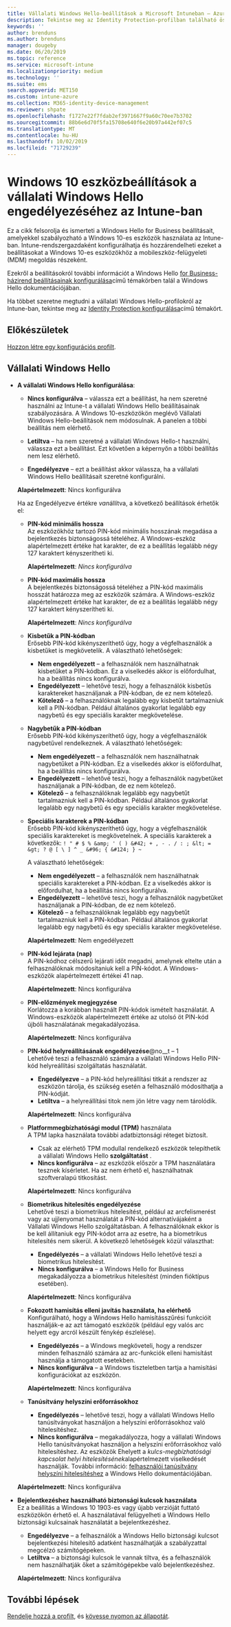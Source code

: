 ```yaml
---
title: Vállalati Windows Hello-beállítások a Microsoft Intuneban – Azure | Microsoft Docs
description: Tekintse meg az Identity Protection-profilban található összes PIN-kód, biometrikus és hamisítás elleni beállítás listáját, és konfigurálja a Windows Hello for Business szolgáltatást a Windows 10-es eszközökön Microsoft Intune.
keywords: ''
author: brenduns
ms.author: brenduns
manager: dougeby
ms.date: 06/20/2019
ms.topic: reference
ms.service: microsoft-intune
ms.localizationpriority: medium
ms.technology: ''
ms.suite: ems
search.appverid: MET150
ms.custom: intune-azure
ms.collection: M365-identity-device-management
ms.reviewer: shpate
ms.openlocfilehash: f1727e22f7fdab2ef3971667f9a60c70ee7b3702
ms.sourcegitcommit: 88b6e6d70f5fa15708e640f6e20b97a442ef07c5
ms.translationtype: MT
ms.contentlocale: hu-HU
ms.lasthandoff: 10/02/2019
ms.locfileid: "71729239"
---
```

# <a name="windows-10-device-settings-to-enable-windows-hello-for-business-in-intune"></a>Windows 10 eszközbeállítások a vállalati Windows Hello engedélyezéséhez az Intune-ban

Ez a cikk felsorolja és ismerteti a Windows Hello for Business beállításait, amelyekkel szabályozható a Windows 10-es eszközök használata az Intune-ban. Intune-rendszergazdaként konfigurálhatja és hozzárendelheti ezeket a beállításokat a Windows 10-es eszközökhöz a mobileszköz-felügyeleti (MDM) megoldás részeként. 

Ezekről a beállításokról további információt a Windows Hello [for Business-házirend beállításainak konfigurálása](https://docs.microsoft.com/windows/security/identity-protection/hello-for-business/hello-cert-trust-policy-settings)című témakörben talál a Windows Hello dokumentációjában.


Ha többet szeretne megtudni a vállalati Windows Hello-profilokról az Intune-ban, tekintse meg az [Identity Protection konfigurálása](identity-protection-configure.md)című témakört.

## <a name="before-you-begin"></a>Előkészületek

[Hozzon létre egy konfigurációs profilt](identity-protection-configure.md#create-the-device-profile).

## <a name="windows-hello-for-business"></a>Vállalati Windows Hello
- **A vállalati Windows Hello konfigurálása**:
  - **Nincs konfigurálva** – válassza ezt a beállítást, ha nem szeretné használni az Intune-t a vállalati Windows Hello beállításainak szabályozására. A Windows 10-eszközökön meglévő Vállalati Windows Hello-beállítások nem módosulnak. A panelen a többi beállítás nem elérhető.

  - **Letiltva** – ha nem szeretné a vállalati Windows Hello-t használni, válassza ezt a beállítást. Ezt követően a képernyőn a többi beállítás nem lesz elérhető.
  - **Engedélyezve** – ezt a beállítást akkor válassza, ha a vállalati Windows Hello beállításait szeretné konfigurálni.  
  
  **Alapértelmezett**: Nincs konfigurálva

  Ha az Engedélyezve értékre *van*állítva, a következő beállítások érhetők el:

  - **PIN-kód minimális hossza**  
    Az eszközökhöz tartozó PIN-kód minimális hosszának megadása a bejelentkezés biztonságossá tételéhez. A Windows-eszköz alapértelmezett értéke hat karakter, de ez a beállítás legalább négy 127 karaktert kényszerítheti ki. 

    **Alapértelmezett**: *Nincs konfigurálva*

  - **PIN-kód maximális hossza**  
  A bejelentkezés biztonságossá tételéhez a PIN-kód maximális hosszát határozza meg az eszközök számára. A Windows-eszköz alapértelmezett értéke hat karakter, de ez a beállítás legalább négy 127 karaktert kényszerítheti ki.  

    **Alapértelmezett**: *Nincs konfigurálva*  

  - **Kisbetűk a PIN-kódban**  
    Erősebb PIN-kód kikényszeríthető úgy, hogy a végfelhasználók a kisbetűket is megkövetelik. A választható lehetőségek:

    - **Nem engedélyezett** – a felhasználók nem használhatnak kisbetűket a PIN-kódban. Ez a viselkedés akkor is előfordulhat, ha a beállítás nincs konfigurálva.
    - **Engedélyezett** – lehetővé teszi, hogy a felhasználók kisbetűs karaktereket használjanak a PIN-kódban, de ez nem kötelező.
    - **Kötelező** – a felhasználóknak legalább egy kisbetűt tartalmazniuk kell a PIN-kódban. Például általános gyakorlat legalább egy nagybetű és egy speciális karakter megkövetelése.

  - **Nagybetűk a PIN-kódban**  
    Erősebb PIN-kód kikényszeríthető úgy, hogy a végfelhasználók nagybetűvel rendelkeznek. A választható lehetőségek:

    - **Nem engedélyezett** – a felhasználók nem használhatnak nagybetűket a PIN-kódban. Ez a viselkedés akkor is előfordulhat, ha a beállítás nincs konfigurálva.
    - **Engedélyezett** – lehetővé teszi, hogy a felhasználók nagybetűket használjanak a PIN-kódban, de ez nem kötelező.
    - **Kötelező** – a felhasználóknak legalább egy nagybetűt tartalmazniuk kell a PIN-kódban. Például általános gyakorlat legalább egy nagybetű és egy speciális karakter megkövetelése.

  - **Speciális karakterek a PIN-kódban**  
    Erősebb PIN-kód kikényszeríthető úgy, hogy a végfelhasználók speciális karaktereket is megkövetelnek. A speciális karakterek a következők: `! " # $ % &amp; ' ( ) &#42; + , - . / : ; &lt; = &gt; ? @ [ \ ] ^ _ &#96; { &#124; } ~`  

    A választható lehetőségek:
    - **Nem engedélyezett** – a felhasználók nem használhatnak speciális karaktereket a PIN-kódban. Ez a viselkedés akkor is előfordulhat, ha a beállítás nincs konfigurálva.
    - **Engedélyezett** – lehetővé teszi, hogy a felhasználók nagybetűket használjanak a PIN-kódban, de ez nem kötelező.
    - **Kötelező** – a felhasználóknak legalább egy nagybetűt tartalmazniuk kell a PIN-kódban. Például általános gyakorlat legalább egy nagybetű és egy speciális karakter megkövetelése.

    **Alapértelmezett**: Nem engedélyezett

  - **PIN-kód lejárata (nap)**  
    A PIN-kódhoz célszerű lejárati időt megadni, amelynek eltelte után a felhasználóknak módosítaniuk kell a PIN-kódot. A Windows-eszközök alapértelmezett értékei 41 nap.

    **Alapértelmezett**: Nincs konfigurálva

  - **PIN-előzmények megjegyzése**  
    Korlátozza a korábban használt PIN-kódok ismételt használatát. A Windows-eszközök alapértelmezett értéke az utolsó öt PIN-kód újbóli használatának megakadályozása.  

    **Alapértelmezett**: Nincs konfigurálva  

  - **PIN-kód helyreállításának engedélyezése**@no__t – 1  
    Lehetővé teszi a felhasználó számára a vállalati Windows Hello PIN-kód helyreállítási szolgáltatás használatát. 
    
    - **Engedélyezve** – a PIN-kód helyreállítási titkát a rendszer az eszközön tárolja, és szükség esetén a felhasználó módosíthatja a PIN-kódját.  
    - **Letiltva** – a helyreállítási titok nem jön létre vagy nem tárolódik.

    **Alapértelmezett**: Nincs konfigurálva

  - **Platformmegbízhatósági modul (TPM)**   használata  
    A TPM lapka használata további adatbiztonsági réteget biztosít.  

    - Csak az elérhető TPM modullal rendelkező eszközök telepíthetik a vállalati Windows Hello **szolgáltatást** .
    - **Nincs konfigurálva** – az eszközök először a TPM használatára tesznek kísérletet. Ha az nem érhető el, használhatnak szoftveralapú titkosítást.
    
    **Alapértelmezett**: Nincs konfigurálva

  - **Biometrikus hitelesítés engedélyezése**  
     Lehetővé teszi a biometrikus hitelesítést, például az arcfelismerést vagy az ujjlenyomat használatát a PIN-kód alternatívájaként a Vállalati Windows Hello szolgáltatásban. A felhasználóknak ekkor is be kell állítaniuk egy PIN-kódot arra az esetre, ha a biometrikus hitelesítés nem sikerül. A következő lehetőségek közül választhat:

    - **Engedélyezés** – a vállalati Windows Hello lehetővé teszi a biometrikus hitelesítést.
    - **Nincs konfigurálva** – a Windows Hello for Business megakadályozza a biometrikus hitelesítést (minden fióktípus esetében).

    **Alapértelmezett**: Nincs konfigurálva

  - **Fokozott hamisítás elleni javítás használata, ha elérhető**  
    Konfigurálható, hogy a Windows Hello hamisításszűrési funkcióit használják-e az azt támogató eszközök (például egy valós arc helyett egy arcról készült fénykép észlelése).  
    - **Engedélyezés** – a Windows megköveteli, hogy a rendszer minden felhasználó számára az arc-funkciók elleni hamisítást használja a támogatott esetekben.
    - **Nincs konfigurálva** – a Windows tiszteletben tartja a hamisítási konfigurációkat az eszközön.

    **Alapértelmezett**: Nincs konfigurálva

  - **Tanúsítvány helyszíni erőforrásokhoz**  

    - **Engedélyezés** – lehetővé teszi, hogy a vállalati Windows Hello tanúsítványokat használjon a helyszíni erőforrásokhoz való hitelesítéshez.
    - **Nincs konfigurálva** – megakadályozza, hogy a vállalati Windows Hello tanúsítványokat használjon a helyszíni erőforrásokhoz való hitelesítéshez. Az eszközök Ehelyett a *kulcs-megbízhatósági kapcsolat helyi hitelesítésének*alapértelmezett viselkedését használják. További információ: [felhasználói tanúsítvány helyszíni hitelesítéshez](https://docs.microsoft.com/windows/security/identity-protection/hello-for-business/hello-cert-trust-policy-settings#use-certificate-for-on-premises-authentication) a Windows Hello dokumentációjában.  

  **Alapértelmezett**: Nincs konfigurálva

- **Bejelentkezéshez használható biztonsági kulcsok használata**  
  Ez a beállítás a Windows 10 1903-es vagy újabb verzióját futtató eszközökön érhető el. A használatával felügyelheti a Windows Hello biztonsági kulcsainak használatát a bejelentkezéshez.  

  - **Engedélyezve** – a felhasználók a Windows Hello biztonsági kulcsot bejelentkezési hitelesítő adatként használhatják a szabályzattal megcélzó számítógépeken. 
  - **Letiltva** – a biztonsági kulcsok le vannak tiltva, és a felhasználók nem használhatják őket a számítógépekbe való bejelentkezéshez.   

  **Alapértelmezett**: Nincs konfigurálva

## <a name="next-steps"></a>További lépések

[Rendelje hozzá a profilt](../configuration/device-profile-assign.md), és [kövesse nyomon az állapotát](../configuration/device-profile-monitor.md).
